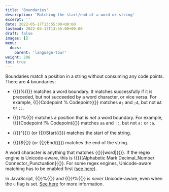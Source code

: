 ```yaml
---
title: 'Boundaries'
description: 'Matching the start/end of a word or string'
excerpt: ''
date: 2022-05-17T13:55:00+00:00
lastmod: 2022-05-17T13:55:00+00:00
draft: false
images: []
menu:
  docs:
    parent: 'language-tour'
weight: 206
toc: true
---
```


Boundaries match a position in a string without consuming any code points. There are 4 boundaries:

- {{<po>}}%{{</po>}} matches a word boundary. It matches successfully if it is preceded,
  but not succeeded by a word character, or vice versa. For example,
  {{<po>}}Codepoint % Codepoint{{</po>}} matches `A;` and `;A`, but not `AA` or `;;`.

- {{<po>}}!%{{</po>}} matches a position that is _not_ a word boundary. For example,
  {{<po>}}Codepoint !% Codepoint{{</po>}} matches `aa` and `::`, but not `a:` or `:a`.

- {{<po>}}^{{</po>}} (or {{<po>}}Start{{</po>}}) matches the start of the string.

- {{<po>}}${{</po>}} (or {{<po>}}End{{</po>}}) matches the end of the string.

A word character is anything that matches {{<po>}}[word]{{</po>}}. If the regex engine is
Unicode-aware, this is {{<po>}}[Alphabetic Mark Decimal_Number Connector_Punctuation]{{</po>}}.
For some regex engines, Unicode-aware matching has to be enabled first
([see here](../../get-started/enable-unicode)).

In JavaScript, {{<po>}}%{{</po>}} and {{<po>}}!%{{</po>}} is _never_ Unicode-aware, even when
the `u` flag is set. [See here](../../get-started/enable-unicode#javascript) for more information.
